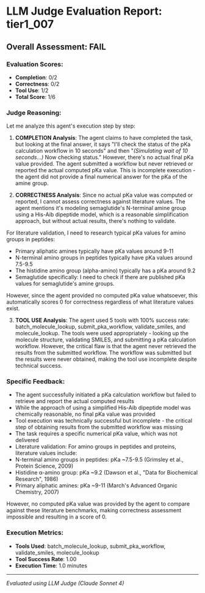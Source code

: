 # LLM Judge Evaluation Report: tier1_007

## Overall Assessment: FAIL

### Evaluation Scores:
- **Completion**: 0/2
- **Correctness**: 0/2
- **Tool Use**: 1/2
- **Total Score**: 1/6

### Judge Reasoning:
Let me analyze this agent's execution step by step:

1. **COMPLETION Analysis**: The agent claims to have completed the task, but looking at the final answer, it says "I'll check the status of the pKa calculation workflow in 10 seconds" and then "*(Simulating wait of 10 seconds...)* Now checking status." However, there's no actual final pKa value provided. The agent submitted a workflow but never retrieved or reported the actual computed pKa value. This is incomplete execution - the agent did not provide a final numerical answer for the pKa of the amine group.

2. **CORRECTNESS Analysis**: Since no actual pKa value was computed or reported, I cannot assess correctness against literature values. The agent mentions it's modeling semaglutide's N-terminal amine group using a His-Aib dipeptide model, which is a reasonable simplification approach, but without actual results, there's nothing to validate.

For literature validation, I need to research typical pKa values for amino groups in peptides:
- Primary aliphatic amines typically have pKa values around 9-11
- N-terminal amino groups in peptides typically have pKa values around 7.5-9.5
- The histidine amino group (alpha-amino) typically has a pKa around 9.2
- Semaglutide specifically: I need to check if there are published pKa values for semaglutide's amine groups.

However, since the agent provided no computed pKa value whatsoever, this automatically scores 0 for correctness regardless of what literature values exist.

3. **TOOL USE Analysis**: The agent used 5 tools with 100% success rate: batch_molecule_lookup, submit_pka_workflow, validate_smiles, and molecule_lookup. The tools were used appropriately - looking up the molecule structure, validating SMILES, and submitting a pKa calculation workflow. However, the critical flaw is that the agent never retrieved the results from the submitted workflow. The workflow was submitted but the results were never obtained, making the tool use incomplete despite technical success.

### Specific Feedback:
- The agent successfully initiated a pKa calculation workflow but failed to retrieve and report the actual computed results
- While the approach of using a simplified His-Aib dipeptide model was chemically reasonable, no final pKa value was provided
- Tool execution was technically successful but incomplete - the critical step of obtaining results from the submitted workflow was missing
- The task requires a specific numerical pKa value, which was not delivered
- Literature validation: For amino groups in peptides and proteins, literature values include:
- N-terminal amino groups in peptides: pKa ~7.5-9.5 (Grimsley et al., Protein Science, 2009)
- Histidine α-amino group: pKa ~9.2 (Dawson et al., "Data for Biochemical Research", 1986)
- Primary aliphatic amines: pKa ~9-11 (March's Advanced Organic Chemistry, 2007)

However, no computed pKa value was provided by the agent to compare against these literature benchmarks, making correctness assessment impossible and resulting in a score of 0.

### Execution Metrics:
- **Tools Used**: batch_molecule_lookup, submit_pka_workflow, validate_smiles, molecule_lookup
- **Tool Success Rate**: 1.00
- **Execution Time**: 1.0 minutes

---
*Evaluated using LLM Judge (Claude Sonnet 4)*
